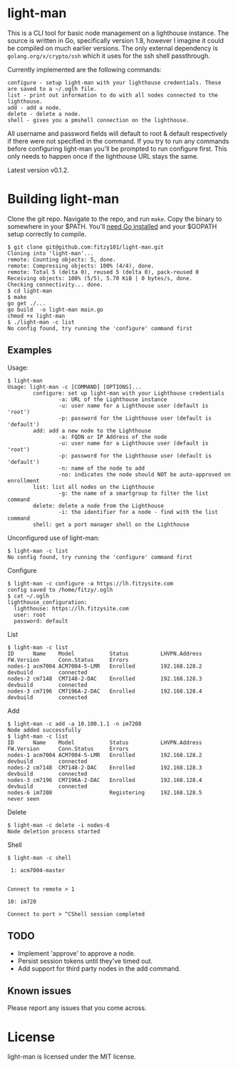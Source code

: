 # light-man

This is a CLI tool for basic node management on a lighthouse instance. The source is written in Go, specifically version 1.8, however I imagine it could be compiled on much earlier versions. The only external dependency is `golang.org/x/crypto/ssh` which it uses for the ssh shell passthrough.

Currently implemented are the following commands:

```
configure - setup light-man with your lighthouse credentials. These are saved to a ~/.oglh file.
list - print out information to do with all nodes connected to the lighthouse.
add - add a node.
delete - delete a node.
shell - gives you a pmshell connection on the lighthouse.
```

All username and password fields will default to root & default respectively if there were not specified in the command. If you try to run any commands before configuring light-man you'll be prompted to run configure first. This only needs to happen once if the lighthouse URL stays the same.

Latest version v0.1.2.

# Building light-man
Clone the git repo. Navigate to the repo, and run `make`. Copy the binary to somewhere in your $PATH. 
You'll [need Go installed](https://golang.org/doc/install) and your $GOPATH setup correctly to compile.

```
$ git clone git@github.com:fitzy101/light-man.git
Cloning into 'light-man'...
remote: Counting objects: 5, done.
remote: Compressing objects: 100% (4/4), done.
remote: Total 5 (delta 0), reused 5 (delta 0), pack-reused 0
Receiving objects: 100% (5/5), 5.70 KiB | 0 bytes/s, done.
Checking connectivity... done.
$ cd light-man
$ make
go get ./...
go build  -o light-man main.go
chmod +x light-man
$ ./light-man -c list
No config found, try running the 'configure' command first
```

## Examples

Usage:
```
$ light-man
Usage: light-man -c [COMMAND] [OPTIONS]...
        configure: set up light-man with your Lighthouse credentials
                -a: URL of the Lighthouse instance
                -u: user name for a Lighthouse user (default is 'root')
                -p: password for the Lighthouse user (default is 'default')
        add: add a new node to the Lighthouse
                -a: FQDN or IP Address of the node
                -u: user name for a Lighthouse user (default is 'root')
                -p: password for the Lighthouse user (default is 'default')
                -n: name of the node to add
                -no: indicates the node should NOT be auto-approved on enrollment
        list: list all nodes on the Lighthouse
                -g: the name of a smartgroup to filter the list command
        delete: delete a node from the Lighthouse
                -i: the identifier for a node - find with the list command
        shell: get a port manager shell on the Lighthouse
```

Unconfigured use of light-man:
```
$ light-man -c list
No config found, try running the 'configure' command first
```

Configure
```
$ light-man -c configure -a https://lh.fitzysite.com
config saved to /home/fitzy/.oglh
$ cat ~/.oglh
lighthouse_configuration:
  lighthouse: https://lh.fitzysite.com
  user: root
  password: default
```

List
```
$ light-man -c list
ID      Name    Model           Status          LHVPN.Address   FW.Version      Conn.Status     Errors
nodes-1 acm7004 ACM7004-5-LMR   Enrolled        192.168.128.2   devbuild        connected
nodes-2 cm7148  CM7148-2-DAC    Enrolled        192.168.128.3   devbuild        connected
nodes-3 cm7196  CM7196A-2-DAC   Enrolled        192.168.128.4   devbuild        connected
```

Add
```
$ light-man -c add -a 10.100.1.1 -n im7208
Node added successfully
$ light-man -c list
ID      Name    Model           Status          LHVPN.Address   FW.Version      Conn.Status     Errors
nodes-1 acm7004 ACM7004-5-LMR   Enrolled        192.168.128.2   devbuild        connected
nodes-2 cm7148  CM7148-2-DAC    Enrolled        192.168.128.3   devbuild        connected
nodes-3 cm7196  CM7196A-2-DAC   Enrolled        192.168.128.4   devbuild        connected
nodes-6 im7208                  Registering     192.168.128.5                   never seen
```

Delete
```
$ light-man -c delete -i nodes-6
Node deletion process started
```

Shell
```
$ light-man -c shell
 
 1: acm7004-master 
                   
 
Connect to remote > 1
 
10: im720
 
Connect to port > ^CShell session completed
```

## TODO
- Implement 'approve' to approve a node.
- Persist session tokens until they've timed out.
- Add support for third party nodes in the add command.
 
## Known issues
Please report any issues that you come across.

# License
light-man is licensed under the MIT license.
